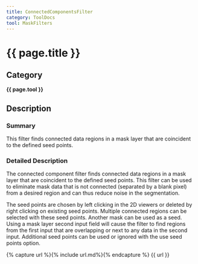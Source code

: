 ```yaml
---
title: ConnectedComponentsFilter
category: ToolDocs 
tool: MaskFilters 
---
```


# {{ page.title }} 

## Category

**{{ page.tool }}**

## Description

### Summary

This filter finds connected data regions in a mask layer that are coincident to the defined seed points.

### Detailed Description

The connected component filter finds connected data regions in a mask layer that are coincident to the defined seed points. This filter can be used to eliminate mask data that is not connected (separated by a blank pixel) from a desired region and can thus reduce noise in the segmentation.

The seed points are chosen by left clicking in the 2D viewers or deleted by right clicking on existing seed points. Multiple connected regions can be selected with these seed points. Another mask can be used as a seed. Using a mask layer second input field will cause the filter to find regions from the first input that are overlapping or next to any data in the second input. Additional seed points can be used or ignored with the use seed points option.

{% capture url %}{% include url.md%}{% endcapture %}
{{ url }}


